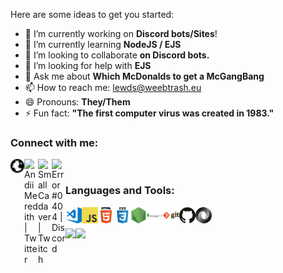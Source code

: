 Here are some ideas to get you started:

- 🔭 I’m currently working on **Discord bots/Sites**!
- 🌱 I’m currently learning **NodeJS / EJS**
- 👯 I’m looking to collaborate **on Discord bots.**
- 🤔 I’m looking for help with **EJS**
- 💬 Ask me about **Which McDonalds to get a McGangBang**
- 📫 How to reach me: [lewds@weebtrash.eu](mailto:lewds@weebtrash.eu)
- 😄 Pronouns: **They/Them**
- ⚡ Fun fact: **"The first computer virus was created in 1983."**

### Connect with me:

[<img align="left" alt="https://lewds.fun" width="22px" src="https://raw.githubusercontent.com/iconic/open-iconic/master/svg/globe.svg" />][website]
[<img align="left" alt="AndiiMeredith | Twitter" width="22px" src="https://cdn.jsdelivr.net/npm/simple-icons@v3/icons/twitter.svg" />][twitter]
[<img align="left" alt="SmallCadaver | Twitch" width="22px" src="https://cdn.jsdelivr.net/npm/simple-icons@v3/icons/twitch.svg" />][twitch]
[<img align="left" alt="Error#0404 | Discord" width="22px" src="https://cdn.jsdelivr.net/npm/simple-icons@v3/icons/discord.svg" />][discord]
<br />

### Languages and Tools:

<img align="left" alt="Visual Studio Code" width="26px" src="https://raw.githubusercontent.com/github/explore/80688e429a7d4ef2fca1e82350fe8e3517d3494d/topics/visual-studio-code/visual-studio-code.png" />
<img align="left" alt="JavaScript" width="26px" src="https://raw.githubusercontent.com/github/explore/80688e429a7d4ef2fca1e82350fe8e3517d3494d/topics/javascript/javascript.png" />
<img align="left" alt="HTML5" width="26px" src="https://raw.githubusercontent.com/github/explore/80688e429a7d4ef2fca1e82350fe8e3517d3494d/topics/html/html.png" />
<img align="left" alt="CSS3" width="26px" src="https://raw.githubusercontent.com/github/explore/80688e429a7d4ef2fca1e82350fe8e3517d3494d/topics/css/css.png" />
<img align="left" alt="Node.js" width="26px" src="https://raw.githubusercontent.com/github/explore/80688e429a7d4ef2fca1e82350fe8e3517d3494d/topics/nodejs/nodejs.png" />
<img align="left" alt="MongoDB" width="26px" src="https://raw.githubusercontent.com/github/explore/80688e429a7d4ef2fca1e82350fe8e3517d3494d/topics/mongodb/mongodb.png" />
<img align="left" alt="Git" width="26px" src="https://raw.githubusercontent.com/github/explore/80688e429a7d4ef2fca1e82350fe8e3517d3494d/topics/git/git.png" />
<img align="left" alt="GitHub" width="26px" src="https://raw.githubusercontent.com/github/explore/78df643247d429f6cc873026c0622819ad797942/topics/github/github.png" />
<img align="left" alt="JSON" width="26px" src="https://raw.githubusercontent.com/github/explore/78df643247d429f6cc873026c0622819ad797942/topics/json/json.png" />
<br />
<br />

<div>
  <img height="170" align="left" src="https://github-readme-stats.vercel.app/api?username=Xynnix&show_icons=true&include_all_commits=true&hide_border=false&theme=jolly" />
  <img src="https://github-readme-stats.vercel.app/api/top-langs/?username=Xynnix&layout=compact&hide_border=false&theme=jolly" />
</div>

[website]: https://support.lewds.fun
[twitter]: https://twitter.com/AndiiMeredith
[twitch]: https://www.twitch.tv/SmallCadaver
[discord]: https://discord.com/invite/eUzPCXv8q2
